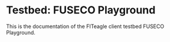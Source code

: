 Testbed: FUSECO Playground
==========================

This is the documentation of the FITeagle client testbed FUSECO Playground.

